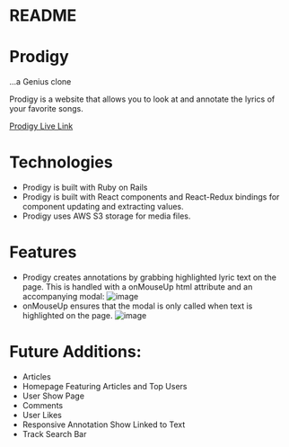 # README

# Prodigy
 ...a Genius clone

Prodigy is a website that allows you to look at and annotate the lyrics of your favorite songs.

[Prodigy Live Link](https://prodigy-genius.herokuapp.com/#/)

# Technologies
* Prodigy is built with Ruby on Rails
* Prodigy is built with React components and React-Redux bindings for component updating and extracting values.
* Prodigy uses AWS S3 storage for media files.

# Features
* Prodigy creates annotations by grabbing highlighted lyric text on the page. This is handled with a onMouseUp html attribute and an accompanying modal:
![image](https://user-images.githubusercontent.com/8568443/141397826-39767f03-6e2a-4572-a94d-a4022a39654b.png)
* onMouseUp ensures that the modal is only called when text is highlighted on the page.
![image](https://user-images.githubusercontent.com/8568443/141398967-dc7e4162-d428-487c-a0a5-7780c20da187.png)

# Future Additions:
* Articles
* Homepage Featuring Articles and Top Users
* User Show Page
* Comments
* User Likes
* Responsive Annotation Show Linked to Text
* Track Search Bar
